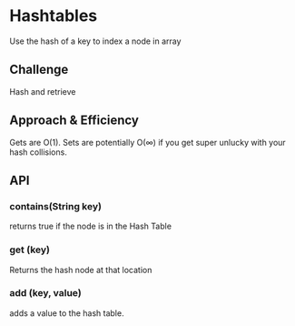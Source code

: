 # Hashtables
Use the hash of a key to index a node in array

## Challenge
Hash and retrieve

## Approach & Efficiency
Gets are O(1).
Sets are potentially O(∞) if you get super unlucky with your hash collisions.
## API

### contains(String key)

returns true if the node is in the Hash Table

### get (key)

Returns the hash node at that location

### add (key, value)

adds a value to the hash table.